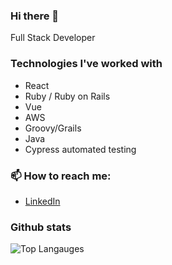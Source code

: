 ### Hi there 👋

Full Stack Developer

### Technologies I've worked with
- React
- Ruby / Ruby on Rails
- Vue
- AWS
- Groovy/Grails
- Java
- Cypress automated testing

### 📫 How to reach me: 
- [LinkedIn](https://www.linkedin.com/in/christopherqtri/)


### Github stats
![Top Langauges](https://github-readme-stats.vercel.app/api/top-langs/?username=MomentaiChris26&langs_count=10)

<!--
**MomentaiChris26/MomentaiChris26** is a ✨ _special_ ✨ repository because its `README.md` (this file) appears on your GitHub profile.

Here are some ideas to get you started:

- 🔭 I’m currently working on ...
- 🌱 I’m currently learning ...
- 👯 I’m looking to collaborate on ...
- 🤔 I’m looking for help with ...
- 💬 Ask me about ...
- 📫 How to reach me: ...
- 😄 Pronouns: ...
- ⚡ Fun fact: ...
-->
